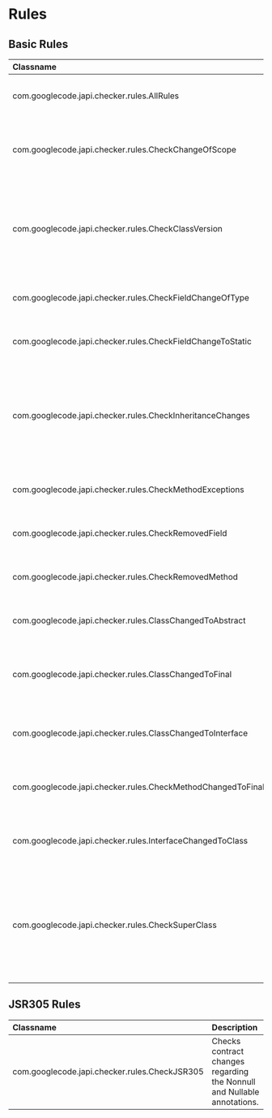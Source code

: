 # Rules #

## Basic Rules ##
| Classname | Description |
|:----------|:------------|
| com.googlecode.japi.checker.rules.AllRules | Wrapper rules which enables all the following  rules. |
| com.googlecode.japi.checker.rules.CheckChangeOfScope | Check if the visibility of any public or protected class/method/field has been lowered.  |
| com.googlecode.japi.checker.rules.CheckClassVersion | Check if a class has been compiled for a different target platform (e.g: reference is compiled for 1.3 and new version is 1.6).  |
| com.googlecode.japi.checker.rules.CheckFieldChangeOfType | check that a public/protected field has still the same type.  |
|com.googlecode.japi.checker.rules.CheckFieldChangeToStatic| Checks if a public/protected field has been un/made static. |
| com.googlecode.japi.checker.rules.CheckInheritanceChanges| Checks if an visible class still derive the same class, and implements the same set of interfaces (implementing more is not a problem). |
|com.googlecode.japi.checker.rules.CheckMethodExceptions|Validates that a methods still throw compatible exeptions. |
|com.googlecode.japi.checker.rules.CheckRemovedField|Checks that class public/protected fields are not removed.|
|com.googlecode.japi.checker.rules.CheckRemovedMethod|Checks that class public/protected methods are not removed.|
|com.googlecode.japi.checker.rules.ClassChangedToAbstract|Check if any visible classes have been made abstract. |
|com.googlecode.japi.checker.rules.ClassChangedToFinal|Checks if any visible classes have been made final. This breaks inheritance of extending classes. |
|com.googlecode.japi.checker.rules.ClassChangedToInterface|Checks if a class nature has been changed  from regular class to interface. |
|com.googlecode.japi.checker.rules.CheckMethodChangedToFinal|Checks if a method has been made final. This prevents overriding. |
|com.googlecode.japi.checker.rules.InterfaceChangedToClass|Checks if a class nature has been changed  from interface to a regular class.|
|com.googlecode.japi.checker.rules.CheckSuperClass|Checks if the base class of a class remains backward compatible. This allows you to change the base class as long as the base class itself inherits from the previous base class. |

## JSR305 Rules ##

| Classname | Description |
|:----------|:------------|
|com.googlecode.japi.checker.rules.CheckJSR305|Checks contract changes regarding the Nonnull and Nullable annotations. |